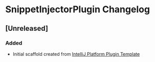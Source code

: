 <!-- Keep a Changelog guide -> https://keepachangelog.com -->

# SnippetInjectorPlugin Changelog

## [Unreleased]
### Added
- Initial scaffold created from [IntelliJ Platform Plugin Template](https://github.com/JetBrains/intellij-platform-plugin-template)
